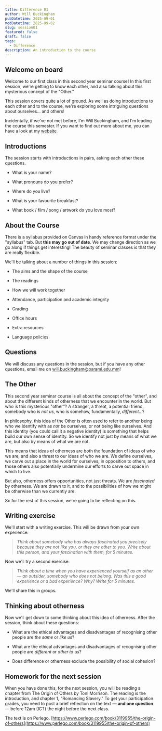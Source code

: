 ```yaml
---
title: Difference 01
author: Will Buckingham
pubDatetime: 2025-09-01
modDatetime: 2025-09-02
slug: session01
featured: false
draft: false
tags:
  - Difference
description: An introduction to the course
---
```

## Welcome on board

Welcome to our first class in this second year seminar course! In this first session, we're getting to know each other, and also talking about this mysterious concept of the "Other."

This session covers quite a lot of ground. As well as doing introductions to each other and to the course, we're exploring some intriguing questions about ourselves... and others!

Incidentally, if we've not met before, I'm Will Buckingham, and I'm leading the course this semester. If you want to find out more about me, you can have a look at my [website](https://www.willbuckingham.com).

## Introductions

The session starts with introductions in pairs, asking each other these questions.

*   What is your name?
    
*   What pronouns do you prefer?
    
*   Where do you live?
    
*   What is your favourite breakfast?
    
*   What book / film / song / artwork do you love most?
    

## About the Course

There is a syllabus provided on Canvas in handy reference format under the "syllabus" tab. But **this may go out of date**. We may change direction as we go along if things get interesting! The beauty of seminar classes is that they are really flexible.

We'll be talking about a number of things in this session:

*   The aims and the shape of the course
    
*   The readings
    
*   How we will work together
    
*   Attendance, participation and academic integrity
    
*   Grading
    
*   Office hours
    
*   Extra resources
    
*   Language policies
    

## Questions

We will discuss any questions in the session, but if you have any other questions, email me on [will.buckingham@parami.edu.mm](mailto:will.buckingham@parami.edu.mm)!

## The Other

This second year seminar course is all about the concept of the "other", and about the different kinds of otherness that we encounter in the world. But who is this mysterious "other"? A stranger, a threat, a potential friend, somebody who is _not us_, who is somehow, fundamentally, _different_...?

In philosophy, this idea of the Other is often used to refer to another being who we identify with as _not_ be ourselves, or not being like ourselves. And this identity (you could call it a negative identity) is something that helps build our own sense of identity. So we identify not just by means of what we are, but also by means of what we are not.

This means that ideas of otherness are both the foundation of ideas of who we are, and also a threat to our ideas of who we are. We define ourselves, we carve out a place in the world for ourselves, in opposition to others, and those others also potentially undermine our efforts to carve out space in which to live.

But also, otherness offers opportunities, not just threats. We are _fascinated_ by otherness. We are drawn to it, and to the possibilities of how we might be otherwise than we currently are.

So for the rest of this session, we're going to be reflecting on this.

## Writing exercise

We'll start with a writing exercise. This will be drawn from your own experience:

> _Think about somebody who has always fascinated you precisely because they are not like you, or they are other to you. Write about this person, and your fascination with them, for 5 minutes._

Now we'll try a second exercise:

> _Think about a time when you have experienced yourself as an other — an outsider, somebody who does not belong. Was this a good experience or a bad experience? Why? Write for 5 minutes._

We'll share this in groups.

## Thinking about otherness

Now we'll get down to some thinking about this idea of otherness. After the session, think about these questions:

*   What are the ethical advantages and disadvantages of recognising other people are _the same_ or _like us_?
    
*   What are the ethical advantages and disadvantages of recognising other people are _different_ or _other to us_?
    
*   Does difference or otherness exclude the possibility of social cohesion?
    

## Homework for the next session

When you have done this, for the next session, you will be reading a chapter from The Origin of Others by Toni Morrison. The reading is the introduction, and chapter 1, "Romancing Slavery." To get your participation grades, you need to post a brief reflection on the text — **and one question** — before 12am (ICT) the night before the next class.

The text is on Perlego. [https://www.perlego.com/book/3119955/the-origin-of-others](https://www.perlego.com/book/3119955/the-origin-of-others)